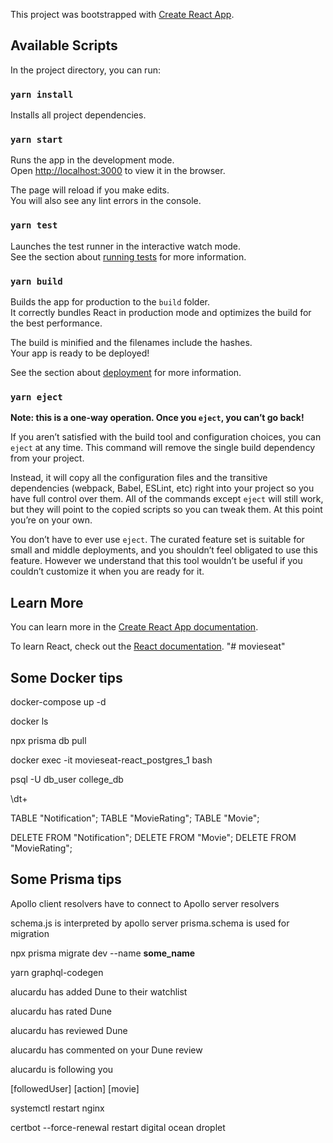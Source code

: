 This project was bootstrapped with [Create React App](https://github.com/facebook/create-react-app).

## Available Scripts

In the project directory, you can run:

### `yarn install`

Installs all project dependencies.

### `yarn start`

Runs the app in the development mode.<br />
Open [http://localhost:3000](http://localhost:3000) to view it in the browser.

The page will reload if you make edits.<br />
You will also see any lint errors in the console.

### `yarn test`

Launches the test runner in the interactive watch mode.<br />
See the section about [running tests](https://facebook.github.io/create-react-app/docs/running-tests) for more information.

### `yarn build`

Builds the app for production to the `build` folder.<br />
It correctly bundles React in production mode and optimizes the build for the best performance.

The build is minified and the filenames include the hashes.<br />
Your app is ready to be deployed!

See the section about [deployment](https://facebook.github.io/create-react-app/docs/deployment) for more information.

### `yarn eject`

**Note: this is a one-way operation. Once you `eject`, you can’t go back!**

If you aren’t satisfied with the build tool and configuration choices, you can `eject` at any time. This command will remove the single build dependency from your project.

Instead, it will copy all the configuration files and the transitive dependencies (webpack, Babel, ESLint, etc) right into your project so you have full control over them. All of the commands except `eject` will still work, but they will point to the copied scripts so you can tweak them. At this point you’re on your own.

You don’t have to ever use `eject`. The curated feature set is suitable for small and middle deployments, and you shouldn’t feel obligated to use this feature. However we understand that this tool wouldn’t be useful if you couldn’t customize it when you are ready for it.

## Learn More

You can learn more in the [Create React App documentation](https://facebook.github.io/create-react-app/docs/getting-started).

To learn React, check out the [React documentation](https://reactjs.org/).
"# movieseat" 

## Some Docker tips

docker-compose up -d

docker ls

npx prisma db pull

docker exec -it movieseat-react_postgres_1 bash

psql -U db_user college_db

\dt+

TABLE "Notification";
TABLE "MovieRating";
TABLE "Movie";

DELETE FROM "Notification";
DELETE FROM "Movie";
DELETE FROM "MovieRating";

## Some Prisma tips

Apollo client resolvers have to connect to Apollo server resolvers

schema.js is interpreted by apollo server
prisma.schema is used for migration

npx prisma migrate dev --name **some_name**

yarn graphql-codegen

alucardu has added Dune to their watchlist

alucardu has rated Dune

alucardu has reviewed Dune

alucardu has commented on your Dune review

alucardu is following you

[followedUser] [action] [movie]

systemctl restart nginx

certbot --force-renewal
restart digital ocean droplet